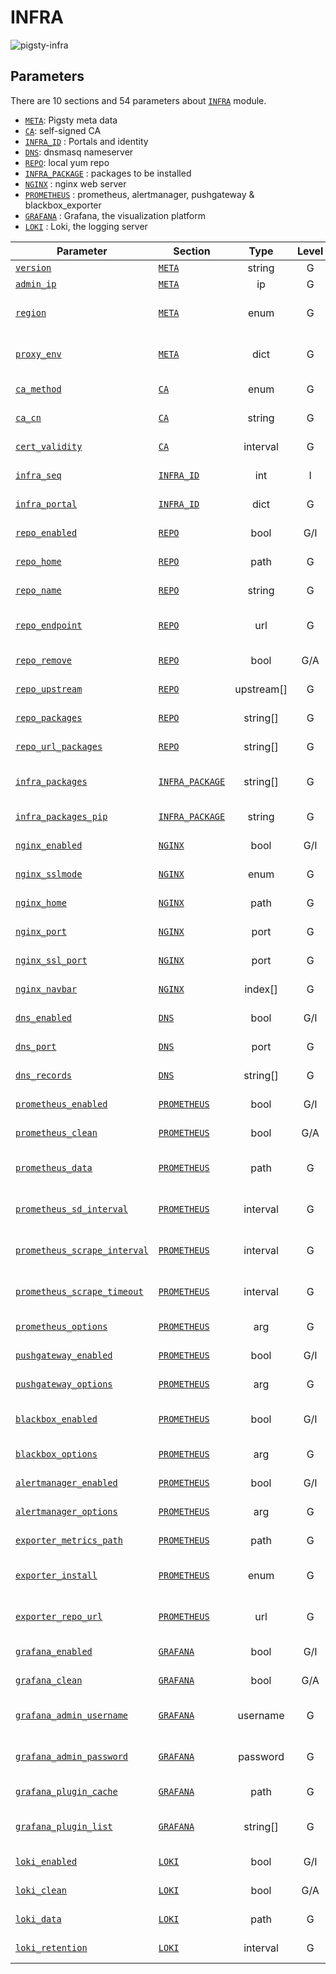 # INFRA

![pigsty-infra](https://user-images.githubusercontent.com/8587410/206972543-664ae71b-7ed1-4e82-90bd-5aa44c73bca4.gif)



## Parameters

There are 10 sections and 54 parameters about [`INFRA`](PARAM#INFRA) module.

- [`META`](PARAM#meta): Pigsty meta data                 
- [`CA`](PARAM#ca): self-signed CA
- [`INFRA_ID`](PARAM#infra_id) : Portals and identity
- [`DNS`](PARAM#dns): dnsmasq nameserver
- [`REPO`](PARAM#repo): local yum repo               
- [`INFRA_PACKAGE`](PARAM#infra_package) : packages to be installed   
- [`NGINX`](PARAM#nginx) : nginx web server
- [`PROMETHEUS`](PARAM#prometheus) : prometheus, alertmanager, pushgateway & blackbox_exporter  
- [`GRAFANA`](PARAM#grafana) : Grafana, the visualization platform
- [`LOKI`](PARAM#loki) : Loki, the logging server


| Parameter                                                    | Section                                    |    Type     | Level | Comment                                                      |
| ------------------------------------------------------------ | ------------------------------------------ | :---------: | :---: | ------------------------------------------------------------ |
| [`version`](PARAM#version)                                   | [`META`](PARAM#meta)                       |   string    |   G   | pigsty version string                                        |
| [`admin_ip`](PARAM#admin_ip)                                 | [`META`](PARAM#meta)                       |     ip      |   G   | admin node ip address                                        |
| [`region`](PARAM#region)                                     | [`META`](PARAM#meta)                       |    enum     |   G   | upstream mirror region: default,china,europe                 |
| [`proxy_env`](PARAM#proxy_env)                               | [`META`](PARAM#meta)                       |    dict     |   G   | global proxy env when downloading packages                   |
| [`ca_method`](PARAM#ca_method)                               | [`CA`](PARAM#ca)                           |    enum     |   G   | create,recreate,copy, create by default                      |
| [`ca_cn`](PARAM#ca_cn)                                       | [`CA`](PARAM#ca)                           |   string    |   G   | ca common name, fixed as pigsty-ca                           |
| [`cert_validity`](PARAM#cert_validity)                       | [`CA`](PARAM#ca)                           |  interval   |   G   | cert validity, 20 years by default                           |
| [`infra_seq`](PARAM#infra_seq)                               | [`INFRA_ID`](PARAM#infra_id)               |     int     |   I   | infra node identity, REQUIRED                                |
| [`infra_portal`](PARAM#infra_portal)                         | [`INFRA_ID`](PARAM#infra_id)               |    dict     |   G   | infra services exposed via portal                            |
| [`repo_enabled`](PARAM#repo_enabled)                         | [`REPO`](PARAM#repo)                       |    bool     |  G/I  | create a yum repo on this infra node?                        |
| [`repo_home`](PARAM#repo_home)                               | [`REPO`](PARAM#repo)                       |    path     |   G   | repo home dir, `/www` by default                             |
| [`repo_name`](PARAM#repo_name)                               | [`REPO`](PARAM#repo)                       |   string    |   G   | repo name, pigsty by default                                 |
| [`repo_endpoint`](PARAM#repo_endpoint)                       | [`REPO`](PARAM#repo)                       |     url     |   G   | access point to this repo by domain or ip:port               |
| [`repo_remove`](PARAM#repo_remove)                           | [`REPO`](PARAM#repo)                       |    bool     |  G/A  | remove existing upstream repo                                |
| [`repo_upstream`](PARAM#repo_upstream)                       | [`REPO`](PARAM#repo)                       | upstream[]  |   G   | where to download upstream packages                          |
| [`repo_packages`](PARAM#repo_packages)                       | [`REPO`](PARAM#repo)                       |  string[]   |   G   | which packages to be included                                |
| [`repo_url_packages`](PARAM#repo_url_packages)               | [`REPO`](PARAM#repo)                       |  string[]   |   G   | extra packages from url                                      |
| [`infra_packages`](PARAM#infra_packages)                     | [`INFRA_PACKAGE`](PARAM#infra_package)     |  string[]   |   G   | packages to be installed on infra nodes                      |
| [`infra_packages_pip`](PARAM#infra_packages_pip)             | [`INFRA_PACKAGE`](PARAM#infra_package)     |   string    |   G   | pip installed packages for infra nodes                       |
| [`nginx_enabled`](PARAM#nginx_enabled)                       | [`NGINX`](PARAM#nginx)                     |    bool     |  G/I  | enable nginx on this infra node?                             |
| [`nginx_sslmode`](PARAM#nginx_sslmode)                       | [`NGINX`](PARAM#nginx)                     |    enum     |   G   | nginx ssl mode? disable,enable,enforce                       |
| [`nginx_home`](PARAM#nginx_home)                             | [`NGINX`](PARAM#nginx)                     |    path     |   G   | nginx content dir, `/www` by default                         |
| [`nginx_port`](PARAM#nginx_port)                             | [`NGINX`](PARAM#nginx)                     |    port     |   G   | nginx listen port, 80 by default                             |
| [`nginx_ssl_port`](PARAM#nginx_ssl_port)                     | [`NGINX`](PARAM#nginx)                     |    port     |   G   | nginx ssl listen port, 443 by default                        |
| [`nginx_navbar`](PARAM#nginx_navbar)                         | [`NGINX`](PARAM#nginx)                     |   index[]   |   G   | nginx index page navigation links                            |
| [`dns_enabled`](PARAM#dns_enabled)                           | [`DNS`](PARAM#dns)                         |    bool     |  G/I  | setup dnsmasq on this infra node?                            |
| [`dns_port`](PARAM#dns_port)                                 | [`DNS`](PARAM#dns)                         |    port     |   G   | dns server listen port, 53 by default                        |
| [`dns_records`](PARAM#dns_records)                           | [`DNS`](PARAM#dns)                         |  string[]   |   G   | dynamic dns records resolved by dnsmasq                      |
| [`prometheus_enabled`](PARAM#prometheus_enabled)             | [`PROMETHEUS`](PARAM#prometheus)           |    bool     |  G/I  | enable prometheus on this infra node?                        |
| [`prometheus_clean`](PARAM#prometheus_clean)                 | [`PROMETHEUS`](PARAM#prometheus)           |    bool     |  G/A  | clean prometheus data during init?                           |
| [`prometheus_data`](PARAM#prometheus_data)                   | [`PROMETHEUS`](PARAM#prometheus)           |    path     |   G   | prometheus data dir, `/data/prometheus` by default           |
| [`prometheus_sd_interval`](PARAM#prometheus_sd_interval)     | [`PROMETHEUS`](PARAM#prometheus)           |  interval   |   G   | prometheus target refresh interval, 5s by default            |
| [`prometheus_scrape_interval`](PARAM#prometheus_scrape_interval) | [`PROMETHEUS`](PARAM#prometheus)           |  interval   |   G   | prometheus scrape & eval interval, 10s by default            |
| [`prometheus_scrape_timeout`](PARAM#prometheus_scrape_timeout) | [`PROMETHEUS`](PARAM#prometheus)           |  interval   |   G   | prometheus global scrape timeout, 8s by default              |
| [`prometheus_options`](PARAM#prometheus_options)             | [`PROMETHEUS`](PARAM#prometheus)           |     arg     |   G   | prometheus extra server options                              |
| [`pushgateway_enabled`](PARAM#pushgateway_enabled)           | [`PROMETHEUS`](PARAM#prometheus)           |    bool     |  G/I  | setup pushgateway on this infra node?                        |
| [`pushgateway_options`](PARAM#pushgateway_options)           | [`PROMETHEUS`](PARAM#prometheus)           |     arg     |   G   | pushgateway extra server options                             |
| [`blackbox_enabled`](PARAM#blackbox_enabled)                 | [`PROMETHEUS`](PARAM#prometheus)           |    bool     |  G/I  | setup blackbox_exporter on this infra node?                  |
| [`blackbox_options`](PARAM#blackbox_options)                 | [`PROMETHEUS`](PARAM#prometheus)           |     arg     |   G   | blackbox_exporter extra server options                       |
| [`alertmanager_enabled`](PARAM#alertmanager_enabled)         | [`PROMETHEUS`](PARAM#prometheus)           |    bool     |  G/I  | setup alertmanager on this infra node?                       |
| [`alertmanager_options`](PARAM#alertmanager_options)         | [`PROMETHEUS`](PARAM#prometheus)           |     arg     |   G   | alertmanager extra server options                            |
| [`exporter_metrics_path`](PARAM#exporter_metrics_path)       | [`PROMETHEUS`](PARAM#prometheus)           |    path     |   G   | exporter metric path, `/metrics` by default                  |
| [`exporter_install`](PARAM#exporter_install)                 | [`PROMETHEUS`](PARAM#prometheus)           |    enum     |   G   | how to install exporter? none,yum,binary                     |
| [`exporter_repo_url`](PARAM#exporter_repo_url)               | [`PROMETHEUS`](PARAM#prometheus)           |     url     |   G   | exporter repo file url if install exporter via yum           |
| [`grafana_enabled`](PARAM#grafana_enabled)                   | [`GRAFANA`](PARAM#grafana)                 |    bool     |  G/I  | enable grafana on this infra node?                           |
| [`grafana_clean`](PARAM#grafana_clean)                       | [`GRAFANA`](PARAM#grafana)                 |    bool     |  G/A  | clean grafana data during init?                              |
| [`grafana_admin_username`](PARAM#grafana_admin_username)     | [`GRAFANA`](PARAM#grafana)                 |  username   |   G   | grafana admin username, `admin` by default                   |
| [`grafana_admin_password`](PARAM#grafana_admin_password)     | [`GRAFANA`](PARAM#grafana)                 |  password   |   G   | grafana admin password, `pigsty` by default                  |
| [`grafana_plugin_cache`](PARAM#grafana_plugin_cache)         | [`GRAFANA`](PARAM#grafana)                 |    path     |   G   | path to grafana plugins cache tarball                        |
| [`grafana_plugin_list`](PARAM#grafana_plugin_list)           | [`GRAFANA`](PARAM#grafana)                 |  string[]   |   G   | grafana plugins to be downloaded with grafana-cli            |
| [`loki_enabled`](PARAM#loki_enabled)                         | [`LOKI`](PARAM#loki)                       |    bool     |  G/I  | enable loki on this infra node?                              |
| [`loki_clean`](PARAM#loki_clean)                             | [`LOKI`](PARAM#loki)                       |    bool     |  G/A  | whether remove existing loki data?                           |
| [`loki_data`](PARAM#loki_data)                               | [`LOKI`](PARAM#loki)                       |    path     |   G   | loki data dir, `/data/loki` by default                       |
| [`loki_retention`](PARAM#loki_retention)                     | [`LOKI`](PARAM#loki)                       |  interval   |   G   | loki log retention period, 15d by default                    |
